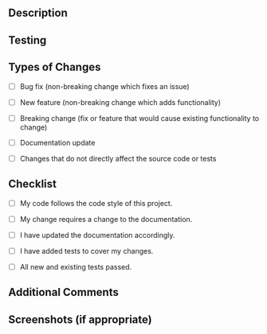 ## Description
<!-- Describe what this PR does and why it is needed -->


## Testing
<!-- Explain how you tested these changes -->


## Types of Changes
- [ ] Bug fix (non-breaking change which fixes an issue)
- [ ] New feature (non-breaking change which adds functionality)
- [ ] Breaking change (fix or feature that would cause existing functionality to change)
- [ ] Documentation update
- [ ] Changes that do not directly affect the source code or tests


## Checklist
- [ ] My code follows the code style of this project.
- [ ] My change requires a change to the documentation.
- [ ] I have updated the documentation accordingly.
- [ ] I have added tests to cover my changes.
- [ ] All new and existing tests passed.


## Additional Comments
<!-- Add any other context or screenshots about the pull request here -->


## Screenshots (if appropriate)
<!-- Add any screenshots that are relevant to your changes -->
